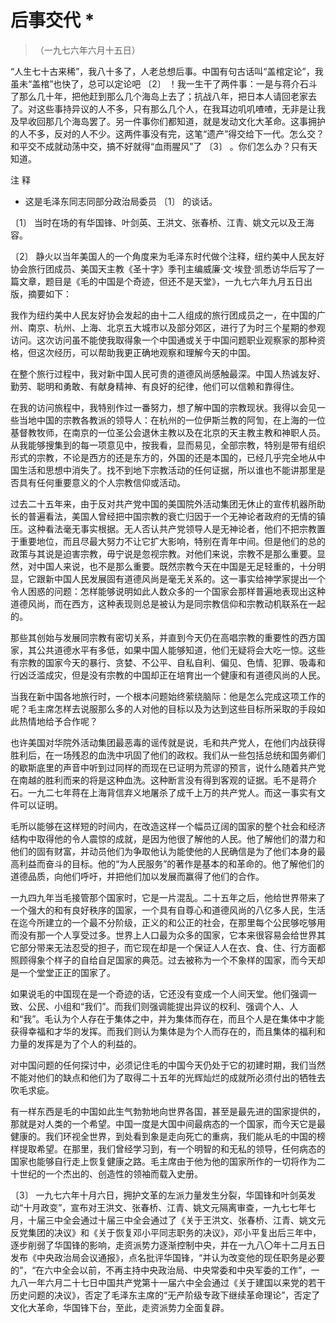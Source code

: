 #  后事交代  *

> （一九七六年六月十五日）

“人生七十古来稀”，我八十多了，人老总想后事。中国有句古话叫“盖棺定论”，我虽未“盖棺”也快了，总可以定论吧  〔2〕
！我一生干了两件事：一是与蒋介石斗了那么几十年，把他赶到那么几个海岛上去了；抗战八年，把日本人请回老家去了。对这些事持异议的人不多，只有那么几个人，在我耳边叽叽喳喳，无非是让我及早收回那几个海岛罢了。另一件事你们都知道，就是发动文化大革命。这事拥护的人不多，反对的人不少。这两件事没有完，这笔“遗产”得交给下一代。怎么交？和平交不成就动荡中交，搞不好就得“血雨腥风”了
〔3〕  。你们怎么办？只有天知道。

注 释

*  这是毛泽东同志同部分政治局委员  〔1〕  的谈话。 

〔1〕  当时在场的有华国锋、叶剑英、王洪文、张春桥、江青、姚文元以及王海容。

〔2〕
静火以当年美国人的一个角度来为毛泽东时代做个注释，纽约美中人民友好协会旅行团成员、美国天主教《圣十字》季刊主编威廉·文·埃登·凯悉访华后写了一篇文章，题目是《毛的中国是个奇迹，但还不是天堂》，一九七六年九月五日出版，摘要如下：

我作为纽约美中人民友好协会发起的由十二人组成的旅行团成员之一，在中国的广州、南京、杭州、上海、北京五大城市以及部分郊区，进行了为时三个星期的参观访问。这次访问虽不能使我取得象一个中国通或关于中国问题职业观察家的那种资格，但这次经历，可以帮助我更正确地观察和理解今天的中国。

在整个旅行过程中，我对新中国人民可贵的道德风尚感触最深。中国人热诚友好、勤劳、聪明和勇敢、有献身精神、有良好的纪律，他们可以信赖和靠得住。

在我的访问旅程中，我特别作过一番努力，想了解中国的宗教现状。我得以会见一些当地中国的宗教各教派的领导人：在杭州的一位伊斯兰教的阿訇，在上海的一位基督教牧师，在南京的一位圣公会退休主教以及在北京的天主教主教和神职人员。从我能够搜集到的每一项意见中，按我看，显而易见，全部宗教，特别是带有组织形式的宗教，不论是西方的还是东方的，外国的还是本国的，已经几乎完全地从中国生活和思想中消失了。找不到地下宗教活动的任何证据，所以谁也不能讲那里是否具有任何重要意义的个人宗教信仰或活动。

过去二十五年来，由于反对共产党中国的美国院外活动集团无休止的宣传机器所助长的普遍看法，美国人曾经把中国宗教的衰亡归因于一个无神论者政府的无情的镇压。这种看法毫无事实根据。无人否认共产党领导人是无神论者，他们不把宗教置于重要地位，而且尽最大努力不让它扩大影响，特别在青年中间。但是他们的总的政策与其说是迫害宗教，毋宁说是忽视宗教。对他们来说，宗教不是那么重要。显然，对中国人来说，也不是那么重要。既然宗教今天在中国是无足轻重的，十分明显，它跟新中国人民发展固有道德风尚是毫无关系的。这一事实给神学家提出一个令人困惑的问题：怎样能够说明如此人数众多的一个国家会那样普遍地表现出这种道德风尚，而在西方，这种表现则总是被认为是同宗教信仰和宗教动机联系在一起的。

那些其创始与发展同宗教有密切关系，并直到今天仍在高唱宗教的重要性的西方国家，其公共道德水平有多低，如果中国人能够知道，他们无疑将会大吃一惊。这些有宗教的国家今天的暴行、贪婪、不公平、自私自利、偏见、色情、犯罪、吸毒和行凶泛滥成灾，但是没有宗教的中国却正在培育出一个健康和有道德风尚的人民。

当我在新中国各地旅行时，一个根本问题始终萦绕脑际：他是怎么完成这项工作的呢？毛主席怎样去说服那么多的人对他的目标以及为达到这些目标所采取的手段如此热情地给予合作呢？

也许美国对华院外活动集团最恶毒的谣传就是说，毛和共产党人，在他们内战获得胜利后，在一场残忍的血洗中巩固了他们的政权。我们从一些包括总统和国务卿们的歇斯底里的声音中听到过同样的而现在已证明为荒谬的预言，说什么随着共产党在南越的胜利而来的将是这种血洗。这种断言没有得到客观的证据。毛不是蒋介石。一九二七年蒋在上海背信弃义地屠杀了成千上万的共产党人。而这一事实有文件可以证明。

毛所以能够在这样短的时间内，在改造这样一个幅员辽阔的国家的整个社会和经济结构中取得他的令人震惊的成就，是因为他很了解他的人民。他了解他们的潜力和他们的固有财富，并动员他们为争取他认为能使他的人民确信是为了他们本身的最高利益而奋斗的目标。他的“为人民服务”的著作是基本的和革命的。他了解他们的道德品质，向他们呼吁，并把他们加以发展而赢得了他们的合作。

一九四九年当毛接管那个国家时，它是一片混乱。二十五年之后，他给世界带来了一个强大的和有良好秩序的国家，一个具有自尊心和道德风尚的八亿多人民，生活在迄今所建立的一个最不分阶级，正义的和公正的社会，在那里每个公民够吃够用而没有那一个人享受过多。世界上人口最为众多的国家，它本来很容易会给世界其它部分带来无法忍受的担子，而它现在却是一个保证人人在衣、食、住、行方面都照顾得象个样子的自给自足国家的典范。过去被称为一个不象样的国家，而今天却是一个堂堂正正的国家了。

如果说毛的中国现在是一个奇迹的话，它还没有变成一个人间天堂。他们强调一致、公民、小组和“我们”。而我们则强调能提出异议的权利、强调个人、人和“我”。毛认为个人存在于集体之中，并为集体而存在，而且个人是在集体中才能获得幸福和才华的发挥。而我们则认为集体是为个人而存在的，而且集体的福利和力量的发挥是为了个人的利益的。

对中国问题的任何探讨中，必须记住毛的中国今天仍处于它的初建时期，我们当然不能对他们的缺点和他们为了取得二十五年的光辉灿烂的成就所必须付出的牺牲去吹毛求疵。

有一样东西是毛的中国如此生气勃勃地向世界各国，甚至是最先进的国家提供的，那就是对人类的一个希望。中国一度是大国中间最病态的一个国家，而今天它是最健康的。我们环视全世界，到处看到象是走向死亡的重病，我们能从毛的中国的榜样提取希望。在那里，我们曾经学习到，有一个明智的和无私的领导，任何病态的国家也能够自行走上恢复健康之路。毛主席由于他为他的国家所作的一切将作为二十世纪的一个杰出的、创造性的领袖而载入史册。

〔3〕
一九七六年十月六日，拥护文革的左派力量发生分裂，华国锋和叶剑英发动“十月政变”，宣布对王洪文、张春桥、江青、姚文元隔离审查，一九七七年七月，十届三中全会通过十届三中全会通过了《关于王洪文、张春桥、江青、姚文元反党集团的决议》和《关于恢复邓小平同志职务的决议》，邓小平复出后三年中，逐步削弱了华国锋的影响，走资派势力逐渐控制中央，并在一九八〇年十二月五日发布《中央政治局会议通报》，点名批评华国锋，“并认为改变他的现任职务是必要的”，“在六中全会以前，不再主持中央政治局、中央常委和中央军委的工作”，一九八一年六月二十七日中国共产党第十一届六中全会通过《关于建国以来党的若干历史问题的决议》，否定了毛泽东主席的“无产阶级专政下继续革命理论”，否定了文化大革命，华国锋下台，至此，走资派势力全面复辟。

  

